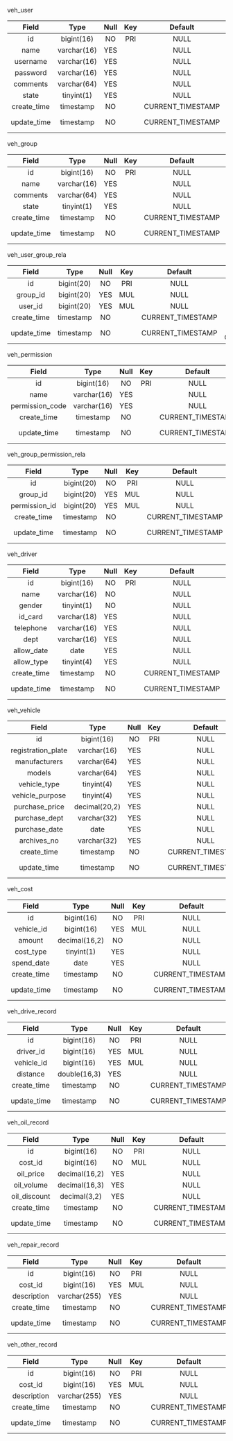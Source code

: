 veh_user

| Field       | Type        | Null | Key | Default           | Extra                       |
|:-----------:|:-----------:|:----:|:---:|:-----------------:|:---------------------------:|
| id          | bigint(16)  | NO   | PRI | NULL              |                             |
| name        | varchar(16) | YES  |     | NULL              |                             |
| username    | varchar(16) | YES  |     | NULL              |                             |
| password    | varchar(16) | YES  |     | NULL              |                             |
| comments    | varchar(64) | YES  |     | NULL              |                             |
| state       | tinyint(1)  | YES  |     | NULL              |                             |
| create_time | timestamp   | NO   |     | CURRENT_TIMESTAMP |                             |
| update_time | timestamp   | NO   |     | CURRENT_TIMESTAMP | on update CURRENT_TIMESTAMP |

veh_group

| Field       | Type        | Null | Key | Default           | Extra                       |
|:-----------:|:-----------:|:----:|:---:|:-----------------:|:---------------------------:|
| id          | bigint(16)  | NO   | PRI | NULL              |                             |
| name        | varchar(16) | YES  |     | NULL              |                             |
| comments    | varchar(64) | YES  |     | NULL              |                             |
| state       | tinyint(1)  | YES  |     | NULL              |                             |
| create_time | timestamp   | NO   |     | CURRENT_TIMESTAMP |                             |
| update_time | timestamp   | NO   |     | CURRENT_TIMESTAMP | on update CURRENT_TIMESTAMP |

veh_user_group_rela

| Field       | Type        | Null | Key | Default           | Extra                       |
|:-----------:|:-----------:|:----:|:---:|:-----------------:|:---------------------------:|
| id          | bigint(20) | NO   | PRI | NULL              |                             |
| group_id    | bigint(20) | YES  | MUL | NULL              |                             |
| user_id     | bigint(20) | YES  | MUL | NULL              |                             |
| create_time | timestamp  | NO   |     | CURRENT_TIMESTAMP |                             |
| update_time | timestamp  | NO   |     | CURRENT_TIMESTAMP | on update CURRENT_TIMESTAMP |

veh_permission

| Field       | Type        | Null | Key | Default           | Extra                       |
|:-----------:|:-----------:|:----:|:---:|:-----------------:|:---------------------------:|
| id              | bigint(16)  | NO   | PRI | NULL              |                             |
| name            | varchar(16) | YES  |     | NULL              |                             |
| permission_code | varchar(16) | YES  |     | NULL              |                             |
| create_time     | timestamp   | NO   |     | CURRENT_TIMESTAMP |                             |
| update_time     | timestamp   | NO   |     | CURRENT_TIMESTAMP | on update CURRENT_TIMESTAMP |

veh_group_permission_rela

| Field       | Type        | Null | Key | Default           | Extra                       |
|:-----------:|:-----------:|:----:|:---:|:-----------------:|:---------------------------:|
| id            | bigint(20) | NO   | PRI | NULL              |                             |
| group_id      | bigint(20) | YES  | MUL | NULL              |                             |
| permission_id | bigint(20) | YES  | MUL | NULL              |                             |
| create_time   | timestamp  | NO   |     | CURRENT_TIMESTAMP |                             |
| update_time   | timestamp  | NO   |     | CURRENT_TIMESTAMP | on update CURRENT_TIMESTAMP |

veh_driver

| Field       | Type        | Null | Key | Default           | Extra                       |
|:-----------:|:-----------:|:----:|:---:|:-----------------:|:---------------------------:|
| id          | bigint(16)  | NO   | PRI | NULL              |                             |
| name        | varchar(16) | NO   |     | NULL              |                             |
| gender      | tinyint(1)  | NO   |     | NULL              |                             |
| id_card     | varchar(18) | YES  |     | NULL              |                             |
| telephone    | varchar(16) | YES  |     | NULL              |                             |
| dept        | varchar(16) | YES  |     | NULL              |                             |
| allow_date  | date        | YES  |     | NULL              |                             |
| allow_type  | tinyint(4)  | YES  |     | NULL              |                             |
| create_time | timestamp   | NO   |     | CURRENT_TIMESTAMP |                             |
| update_time | timestamp   | NO   |     | CURRENT_TIMESTAMP | on update CURRENT_TIMESTAMP |

veh_vehicle

| Field       | Type        | Null | Key | Default           | Extra                       |
|:-----------:|:-----------:|:----:|:---:|:-----------------:|:---------------------------:|
| id                 | bigint(16)    | NO   | PRI | NULL              |                             |
| registration_plate | varchar(16)   | YES  |     | NULL              |                             |
| manufacturers      | varchar(64)   | YES  |     | NULL              |                             |
| models             | varchar(64)   | YES  |     | NULL              |                             |
| vehicle_type       | tinyint(4)    | YES  |     | NULL              |                             |
| vehicle_purpose    | tinyint(4)    | YES  |     | NULL              |                             |
| purchase_price     | decimal(20,2) | YES  |     | NULL              |                             |
| purchase_dept      | varchar(32)   | YES  |     | NULL              |                             |
| purchase_date      | date          | YES  |     | NULL              |                             |
| archives_no        | varchar(32)   | YES  |     | NULL              |                             |
| create_time        | timestamp     | NO   |     | CURRENT_TIMESTAMP |                             |
| update_time        | timestamp     | NO   |     | CURRENT_TIMESTAMP | on update CURRENT_TIMESTAMP |

veh_cost

| Field       | Type        | Null | Key | Default           | Extra                       |
|:-----------:|:-----------:|:----:|:---:|:-----------------:|:---------------------------:|
| id          | bigint(16)    | NO   | PRI | NULL              |                             |
| vehicle_id  | bigint(16)    | YES  | MUL | NULL              |                             |
| amount      | decimal(16,2) | NO   |     | NULL              |                             |
| cost_type   | tinyint(1)    | YES  |     | NULL              |                             |
| spend_date  | date          | YES  |     | NULL              |                             |
| create_time | timestamp     | NO   |     | CURRENT_TIMESTAMP |                             |
| update_time | timestamp     | NO   |     | CURRENT_TIMESTAMP | on update CURRENT_TIMESTAMP |

veh_drive_record

| Field       | Type        | Null | Key | Default           | Extra                       |
|:-----------:|:-----------:|:----:|:---:|:-----------------:|:---------------------------:|
| id          | bigint(16)   | NO   | PRI | NULL              |                             |
| driver_id   | bigint(16)   | YES  | MUL | NULL              |                             |
| vehicle_id  | bigint(16)   | YES  | MUL | NULL              |                             |
| distance    | double(16,3) | YES  |     | NULL              |                             |
| create_time | timestamp    | NO   |     | CURRENT_TIMESTAMP |                             |
| update_time | timestamp    | NO   |     | CURRENT_TIMESTAMP | on update CURRENT_TIMESTAMP |

veh_oil_record

| Field        | Type          | Null | Key | Default           | Extra                       |
|:------------:|:-------------:|:----:|:---:|:-----------------:|:---------------------------:|
| id           | bigint(16)    | NO   | PRI | NULL              |                             |
| cost_id      | bigint(16)    | NO   | MUL | NULL              |                             |
| oil_price    | decimal(16,2) | YES  |     | NULL              |                             |
| oil_volume   | decimal(16,3) | YES  |     | NULL              |                             |
| oil_discount | decimal(3,2)  | YES  |     | NULL              |                             |
| create_time  | timestamp     | NO   |     | CURRENT_TIMESTAMP |                             |
| update_time  | timestamp     | NO   |     | CURRENT_TIMESTAMP | on update CURRENT_TIMESTAMP |

veh_repair_record

| Field       | Type        | Null | Key | Default           | Extra                       |
|:-----------:|:-----------:|:----:|:---:|:-----------------:|:---------------------------:|
| id          | bigint(16)   | NO   | PRI | NULL              |                             |
| cost_id     | bigint(16)   | YES  | MUL | NULL              |                             |
| description | varchar(255) | YES  |     | NULL              |                             |
| create_time | timestamp    | NO   |     | CURRENT_TIMESTAMP |                             |
| update_time | timestamp    | NO   |     | CURRENT_TIMESTAMP | on update CURRENT_TIMESTAMP |

veh_other_record

| Field       | Type        | Null | Key | Default           | Extra                       |
|:-----------:|:-----------:|:----:|:---:|:-----------------:|:---------------------------:|
| id          | bigint(16)   | NO   | PRI | NULL              |                             |
| cost_id     | bigint(16)   | YES  | MUL | NULL              |                             |
| description | varchar(255) | YES  |     | NULL              |                             |
| create_time | timestamp    | NO   |     | CURRENT_TIMESTAMP |                             |
| update_time | timestamp    | NO   |     | CURRENT_TIMESTAMP | on update CURRENT_TIMESTAMP |
